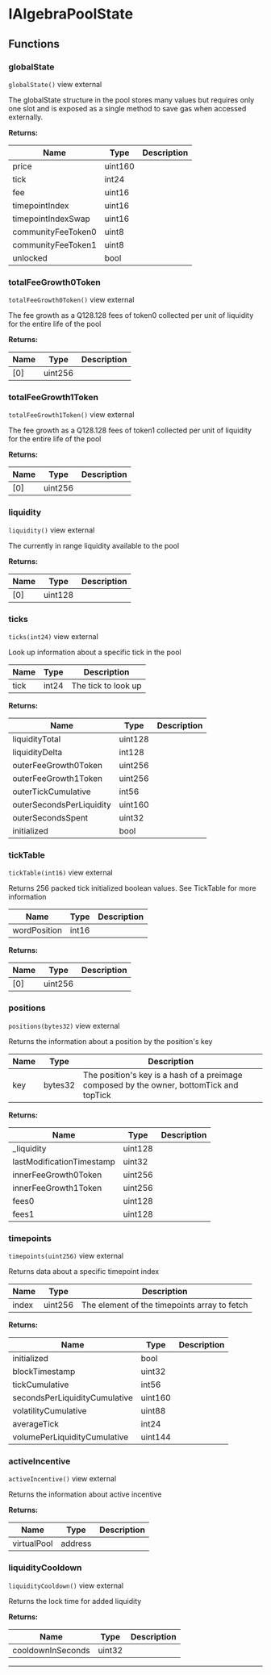 

# IAlgebraPoolState




## Functions
### globalState


`globalState()` view external

The globalState structure in the pool stores many values but requires only one slot
and is exposed as a single method to save gas when accessed externally.




**Returns:**

| Name | Type | Description |
| ---- | ---- | ----------- |
| price | uint160 |  |
| tick | int24 |  |
| fee | uint16 |  |
| timepointIndex | uint16 |  |
| timepointIndexSwap | uint16 |  |
| communityFeeToken0 | uint8 |  |
| communityFeeToken1 | uint8 |  |
| unlocked | bool |  |

### totalFeeGrowth0Token


`totalFeeGrowth0Token()` view external

The fee growth as a Q128.128 fees of token0 collected per unit of liquidity for the entire life of the pool




**Returns:**

| Name | Type | Description |
| ---- | ---- | ----------- |
| [0] | uint256 |  |

### totalFeeGrowth1Token


`totalFeeGrowth1Token()` view external

The fee growth as a Q128.128 fees of token1 collected per unit of liquidity for the entire life of the pool




**Returns:**

| Name | Type | Description |
| ---- | ---- | ----------- |
| [0] | uint256 |  |

### liquidity


`liquidity()` view external

The currently in range liquidity available to the pool




**Returns:**

| Name | Type | Description |
| ---- | ---- | ----------- |
| [0] | uint128 |  |

### ticks


`ticks(int24)` view external

Look up information about a specific tick in the pool



| Name | Type | Description |
| ---- | ---- | ----------- |
| tick | int24 | The tick to look up |

**Returns:**

| Name | Type | Description |
| ---- | ---- | ----------- |
| liquidityTotal | uint128 |  |
| liquidityDelta | int128 |  |
| outerFeeGrowth0Token | uint256 |  |
| outerFeeGrowth1Token | uint256 |  |
| outerTickCumulative | int56 |  |
| outerSecondsPerLiquidity | uint160 |  |
| outerSecondsSpent | uint32 |  |
| initialized | bool |  |

### tickTable


`tickTable(int16)` view external

Returns 256 packed tick initialized boolean values. See TickTable for more information



| Name | Type | Description |
| ---- | ---- | ----------- |
| wordPosition | int16 |  |

**Returns:**

| Name | Type | Description |
| ---- | ---- | ----------- |
| [0] | uint256 |  |

### positions


`positions(bytes32)` view external

Returns the information about a position by the position&#x27;s key



| Name | Type | Description |
| ---- | ---- | ----------- |
| key | bytes32 | The position&#x27;s key is a hash of a preimage composed by the owner, bottomTick and topTick |

**Returns:**

| Name | Type | Description |
| ---- | ---- | ----------- |
| _liquidity | uint128 |  |
| lastModificationTimestamp | uint32 |  |
| innerFeeGrowth0Token | uint256 |  |
| innerFeeGrowth1Token | uint256 |  |
| fees0 | uint128 |  |
| fees1 | uint128 |  |

### timepoints


`timepoints(uint256)` view external

Returns data about a specific timepoint index



| Name | Type | Description |
| ---- | ---- | ----------- |
| index | uint256 | The element of the timepoints array to fetch |

**Returns:**

| Name | Type | Description |
| ---- | ---- | ----------- |
| initialized | bool |  |
| blockTimestamp | uint32 |  |
| tickCumulative | int56 |  |
| secondsPerLiquidityCumulative | uint160 |  |
| volatilityCumulative | uint88 |  |
| averageTick | int24 |  |
| volumePerLiquidityCumulative | uint144 |  |

### activeIncentive


`activeIncentive()` view external

Returns the information about active incentive




**Returns:**

| Name | Type | Description |
| ---- | ---- | ----------- |
| virtualPool | address |  |

### liquidityCooldown


`liquidityCooldown()` view external

Returns the lock time for added liquidity




**Returns:**

| Name | Type | Description |
| ---- | ---- | ----------- |
| cooldownInSeconds | uint32 |  |



---


